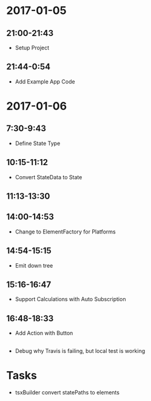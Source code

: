 # 2017-01-05

## 21:00-21:43

- Setup Project

## 21:44-0:54

- Add Example App Code

# 2017-01-06

## 7:30-9:43

- Define State Type

## 10:15-11:12

- Convert StateData to State 

## 11:13-13:30
## 14:00-14:53

- Change to ElementFactory for Platforms

## 14:54-15:15

- Emit down tree

## 15:16-16:47

- Support Calculations with Auto Subscription

## 16:48-18:33

- Add Action with Button

##

- Debug why Travis is failing, but local test is working

# Tasks

- tsxBuilder convert statePaths to elements 